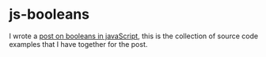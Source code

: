 # js-booleans

I wrote a [post on booleans in javaScript](https://dustinpfister.github.io/2018/11/28/js-booleans/), this is the collection of source code examples that I have together for the post.

